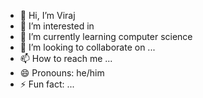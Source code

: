 - 👋 Hi, I’m Viraj
- 👀 I’m interested in 
- 🌱 I’m currently learning computer science
- 💞️ I’m looking to collaborate on ...
- 📫 How to reach me ...
- 😄 Pronouns: he/him
- ⚡ Fun fact: ...

<!---
VJisNOThere/VJisNOThere is a ✨ special ✨ repository because its `README.md` (this file) appears on your GitHub profile.
You can click the Preview link to take a look at your changes.
--->
